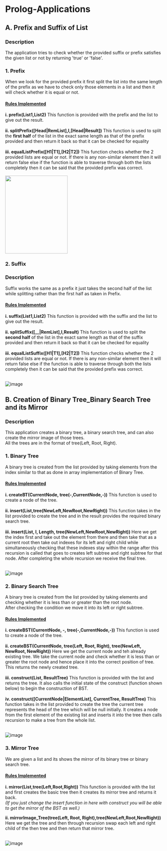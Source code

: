 # Prolog-Applications
## A. Prefix and Suffix of List
### Description
The application tries to check whether the provided suffix or prefix satisfies the given list or not by returning 'true' or 'false'.
### 1. Prefix
When we look for the provided prefix it first split the list into the same length of the prefix as we have to check only those elements in a list and then it will check whether it is equal or not.
#### <ins>Rules Implemented</ins>
**i. prefix(List1,List2)**
    This function is provided with the prefix and the list to give out the result.<br /><br />
**ii. splitPrefix([Head|RemList],I,[Head|Result])**
    This function is used to split the **first half** of the list in the exact same length as that of the prefix provided and then return it back so that it can be checked for equality<br /><br />
**iii. equalListPrefix([H1|T1],[H2|T2])**
    This function checks whether the 2 provided lists are equal or not. If there is any non-similar element then it will return false else if the function is able to traverse through both the lists completely then it can be said that the provided prefix was correct. <br /><br />
<img src="https://user-images.githubusercontent.com/33955028/140700252-acfc5d23-524d-4f1b-bc28-d9bff45122cd.png" width="200" height="250">



### 2. Suffix
### Description
Suffix works the same as a prefix it just takes the second half of the list while splitting rather than the first half as taken in Prefix.

#### <ins>Rules Implemented</ins>
**i. suffix(List1,List2)**
    This function is provided with the suffix and the list to give out the result.<br /><br />
**ii. splitSuffix([__|RemList],I,Result)**
    This function is used to split the **second half** of the list in the exact same length as that of the suffix provided and then return it back so that it can be checked for equality<br /><br />
**iii. equalListSuffix([H1|T1],[H2|T2])**
    This function checks whether the 2 provided lists are equal or not. If there is any non-similar element then it will return false else if the function is able to traverse through both the lists completely then it can be said that the provided prefix was correct. <br /><br />

![image](https://user-images.githubusercontent.com/33955028/140700302-cb85e1d0-cfed-4dcb-aa5f-0092f1412730.png)

## B. Creation of Binary Tree_Binary Search Tree and its Mirror
### Description
This application creates a binary tree, a binary search tree, and can also create the mirror image of those trees.<br />
All the trees are in the format of tree(Left, Root, Right).

### 1. Binary Tree
A binary tree is created from the list provided by taking elements from the index similar to that as done in array implementation of Binary Tree.

#### <ins>Rules Implemented</ins>
**i. createBT(CurrentNode, tree(-,CurrentNode,-))**
    This function is used to create a node of the tree.<br /><br />
**ii. insert(List,tree(NewLeft,NewRoot,NewRight))**
    This function takes in the list provided to create the tree and in the result provides the required binary search tree.<br /><br />
**iii. insert(List, I, Length, tree(NewLeft,NewRoot,NewRight))**
    Here we get the index first and take out the element from there and then take that as a current root then take out indexes for its left and right child while simultaneously checking that these indexes stay within the range after this recursion is called that goes to creates left subtree and right subtree for that node. After completing the whole recursion we receive the final tree. <br /><br />
    
![image](https://user-images.githubusercontent.com/33955028/140701490-907e12a4-79bc-4e44-826b-0c1b8fceb997.png)

### 2. Binary Search Tree
A binary tree is created from the list provided by taking elements and checking whether it is less than or greater than the root node.<br />
After checking the condition we move it into its left or right subtree.

#### <ins>Rules Implemented</ins>
**i. createBST(CurrentNode, -, tree(-,CurrentNode,-))**
    This function is used to create a node of the tree.<br /><br />
**ii. createBST(CurrentNode, tree(Left, Root, Right), tree(NewLeft, NewRoot, NewRight))**
    Here we get the current node and teh already existing tree. We take the current node and check whether it is less than or greater the root node and hence place it into the correct position of tree. This returns the newly created tree.<br /><br />
**iii. construct(List, ResultTree)**
    This function is provided with the list and returns the tree. It also calls the initial state of the construct (function shown below) to begin the construction of BST.<br /><br />
**iv. construct([CurrentNode|ElementList], CurrentTree, ResultTree)**
    This function takes in the list provided to create the tree the current tree represents the head of the tree which will be null initially. It creates a node from the first element of the existing list and inserts it into the tree then calls recursion to make a tree from the whole list. <br /><br />

![image](https://user-images.githubusercontent.com/33955028/140702821-b25e33da-4204-402f-89a2-f532bb4c3ada.png)

### 3. Mirror Tree
We are given a list and its shows the mirror of its binary tree or binary search tree.

#### <ins>Rules Implemented</ins>
**i. mirror(List,tree(Left,Root,Right))**
    This function is provided with the list and first creates the basic tree then it creates its mirror tree and returns it back.<br />
    _(If you just change the insert function in here with construct you will be able to get the mirror of the BST as well.)_<br />
    
**ii. mirrorImage_Tree(tree(Left, Root, Right),tree(NewLeft,Root,NewRight))**
    Here we get the tree and then through recursion swap each left and right child of the then tree and then return that mirror tree.<br /><br />

![image](https://user-images.githubusercontent.com/33955028/140703716-5dfd2f8d-04ba-44fc-bc75-f9fc2c4fcabd.png)
